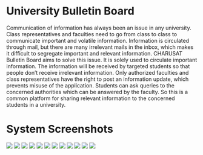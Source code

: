 # University Bulletin Board
Communication of information has always been an issue in any university. Class representatives and faculties need to go from class to class to communicate important and volatile information. Information is circulated through mail, but there are many irrelevant mails in the inbox, which makes it difficult to segregate important and relevant information. 
CHARUSAT Bulletin Board aims to solve this issue. It is solely used to circulate important information. The information will be received by targeted students so that people don’t receive irrelevant information. Only authorized faculties and class representatives have the right to post an information update, which prevents misuse of the application.
Students can ask queries to the concerned authorities which can be answered by the faculty. So this is a common platform for sharing relevant information to the concerned students in a university.

# System Screenshots
![](system-images/Capture1.png)
![](system-images/Capture2.png)
![](system-images/Capture3.png)
![](system-images/Capture4.png)
![](system-images/Capture5.png)
![](system-images/Capture6.png)
![](system-images/Capture7.png)
![](system-images/Capture8.png)
![](system-images/Capture9.png)
![](system-images/Capture10.png)
![](system-images/Capture11.png)
![](system-images/Capture12.png)
